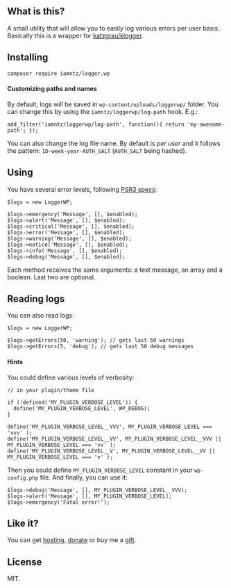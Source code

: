 ## What is this?

A small utility that will allow you to easily log various errors per user basis. Basically this is a wrapper for [katzgrau/klogger](https://github.com/katzgrau/KLogger).

## Installing

```
composer require iamntz/logger.wp
```

#### Customizing paths and names

By default, logs will be saved in `wp-content/uploads/loggerwp/` folder. You can change this by using the `iamntz/loggerwp/log-path` hook. E.g.:

```
add_filter('iamntz/loggerwp/log-path', function(){ return 'my-awesome-path'; });
```

You can also change the log file name. By default is *per user* and it follows the pattern: `ID-week-year-AUTH_SALT` (`AUTH_SALT` being hashed).


## Using

You have several error levels, following [PSR3 specs](https://github.com/php-fig/fig-standards/blob/master/accepted/PSR-3-logger-interface.md):

```
$logs = new LoggerWP;

$logs->emergency('Message', [], $enabled);
$logs->alert('Message', [], $enabled);
$logs->critical('Message', [], $enabled);
$logs->error('Message', [], $enabled);
$logs->warning('Message', [], $enabled);
$logs->notice('Message', [], $enabled);
$logs->info('Message', [], $enabled);
$logs->debug('Message', [], $enabled);
```

Each method receives the same arguments: a text message, an array and a boolean. Last two are optional.

## Reading logs

You can also read logs:

```
$logs = new LoggerWP;

$logs->getErrors(50, 'warning'); // gets last 50 warnings
$logs->getErrors(5, 'debug'); // gets last 50 debug messages
```


#### Hints

You could define various levels of verbosity:

```
// in your plugin/theme file

if (!defined('MY_PLUGIN_VERBOSE_LEVEL')) {
  define('MY_PLUGIN_VERBOSE_LEVEL', WP_DEBUG);
}

define('MY_PLUGIN_VERBOSE_LEVEL__VVV', MY_PLUGIN_VERBOSE_LEVEL === 'vvv' );
define('MY_PLUGIN_VERBOSE_LEVEL__VV', MY_PLUGIN_VERBOSE_LEVEL__VVV || MY_PLUGIN_VERBOSE_LEVEL === 'vv' );
define('MY_PLUGIN_VERBOSE_LEVEL__V', MY_PLUGIN_VERBOSE_LEVEL__VV || MY_PLUGIN_VERBOSE_LEVEL === 'v' );
```

Then you could define `MY_PLUGIN_VERBOSE_LEVEL` constant in your `wp-config.php` file. And finally, you can use it:

```
$logs->debug('Message', [], MY_PLUGIN_VERBOSE_LEVEL__VVV);
$logs->alert('Message', [], MY_PLUGIN_VERBOSE_LEVEL);
$logs->emergency('Fatal error!');
```


## Like it?

You can get [hosting](https://m.do.co/c/c95a44d0e992), [donate](https://www.paypal.me/iamntz) or buy me a [gift](http://iamntz.com/wishlist).

## License

MIT.
